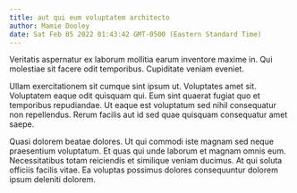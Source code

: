 ```yaml
---
title: aut qui eum voluptatem architecto
author: Mamie Dooley
date: Sat Feb 05 2022 01:43:42 GMT-0500 (Eastern Standard Time)
---
```

Veritatis aspernatur ex laborum mollitia earum inventore maxime in. Qui molestiae sit facere odit temporibus. Cupiditate veniam eveniet.

 Ullam exercitationem sit cumque sint ipsum ut. Voluptates amet sit. Voluptatem eaque odit quisquam qui. Eum sint quaerat fugiat quo et temporibus repudiandae. Ut eaque est voluptatum sed nihil consequatur non repellendus. Rerum facilis aut id sed quae quisquam consequatur amet saepe.

 Quasi dolorem beatae dolores. Ut qui commodi iste magnam sed neque praesentium voluptatum. Et quas qui unde laborum et magnam omnis eum. Necessitatibus totam reiciendis et similique veniam ducimus. At qui soluta officiis facilis vitae. Ea voluptas possimus dolores consequuntur dolorem ipsum deleniti dolorem.